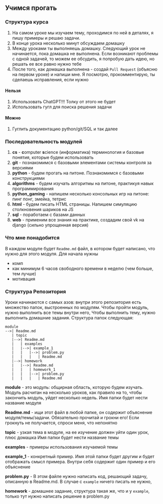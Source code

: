 ## Учимся прогать

### Структура курса
1. На самом уроке мы изучаем тему, проходимся по ней в деталях, я пишу примеры 
и решаю задачи.
2. В конце урока несколько минут обсуждаем домашку
3. Между уроками ты выполняешь домашку. Следующий урок не начинается, пока домашка не выполнена. Если возникают проблемы с одной задачей, то можем ее обсудить, я попробую дать идею, но решать ее все равно нужно тебе
4. После того, как домашка выполнена - создай `Pull Request` (объясню на первом уроке) и напиши мне. Я посмотрю, прокомментирую, ты сделаешь исправления, если нужно

#### Нельзя
1. Использовать ChatGPT!!! Толку от этого не будет
2. Использовать гугл для поиска решения задачи

#### Можно
1. Гуглить документацию python/git/SQL и так далее

### Последовательность модулей

1. **cs** - **c**omputer **s**cience (информатика) терминология и базовые понятия, которые будем использовать
2. **git** - познакомимся с базовыми элементами системы контроля за версиями
3. **python** - будем прогать на питоне. Познакомимся с базовыми конструкциями
4. **algorithms** - будем изучать алгоритмы на питоне, практикуя навык программирования
5. **python_gaming** - напишем несколько консольных игр на питоне: пинг понг, змейка, тетрис
4. **html** - будем писать HTML страницы. Напишем симуляцию столкновения шариков на JS
5. **sql** - поработаем с базами данных
5. **web** - применим все знания на практике, создадим свой vk на django (сильно упрощенная версия)

### Что мне понадобится
В каждом модуле будет `Readme.md` файл, в котором будет написано, что нужно для этого модуля.
Для начала нужны
* комп
* как минимум 6 часов свободного времени в неделю (чем больше, тем лучше)
* мотивация



### Структура Репозитория
Уроки начинаются с самых азов: внутри этого репозитория есть множество папок,
выстроенных по модулям. Чтобы пройти модуль, нужно выполнить все темы внутри него,
Чтобы выполнить тему, нужно выполнить домашние задания. Структура папок следующая:

```
module
-->| Readme.md
   | topic
   |-->| Readme.md
   |   | examples
   |   |-->| example_1
   |   |   |-->| problem.py
   |   |   |   | Readme.md
   |-->| homework
   |   |-->| Readme.md
   |   |   | homework_1
   |   |   |-->| problem.py
   |   |   |   | Readme.md
```
**module** - это модуль: общирная область, которую будем изучать. Модуль расчитан на
несколько уроков, как правило на то, чтобы закончить модуль, уйдет несколько недель. 
Имя папки будет нести название модуля

**Readme.md** - ищи этот файл в любой папке, он содержит объяснение модуля/темы/задачи.
Обязательно прочитай и грокни его! Если грокнуть не получается, спроси меня, что непонятно

**topic** - узкая тема в модуле, на ее изучение должен уйти один урок, плюс домашка
Имя папки будет нести название темы

**examples** - примеры использования изучаемой темы

**example_1** - конкретный пример. Имя этой папки будет другим и будет отображать смысл примера. 
Внутри себя содержит один пример и его объяснение

**problem.py** - В этом файле нужно написать код, решающий задачу,
описанную в Readme.md. В случае с `example` ничего писать не нужно,  

**homework** - домашнее задание, структура такая же, что и у `example`, 
только тут нужно написать решение в problem.py

